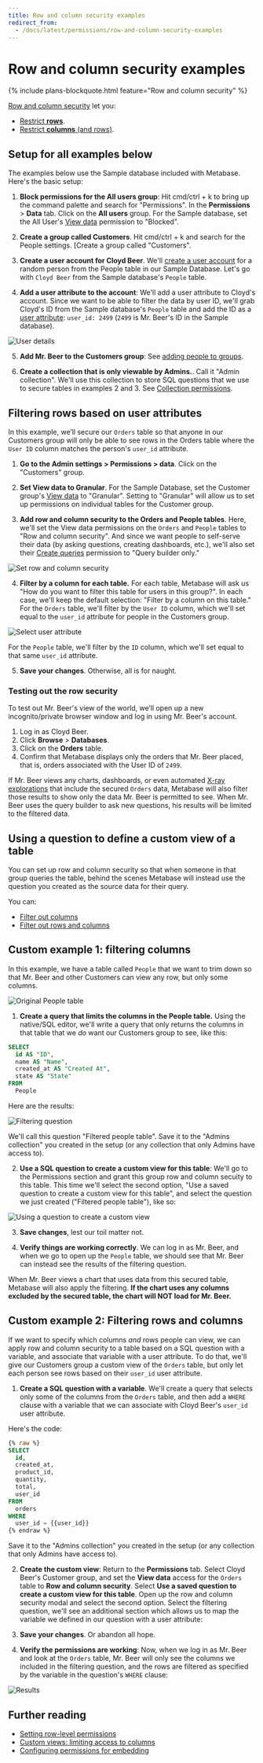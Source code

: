 ```yaml
---
title: Row and column security examples
redirect_from:
  - /docs/latest/permissions/row-and-column-security-examples
---
```


# Row and column security examples

{% include plans-blockquote.html feature="Row and column security" %}

[Row and column security](./row-and-column-security.md) let you:

- [Restrict **rows**](./row-and-column-security.md#row-level-security-filter-by-a-column-in-the-table).
- [Restrict **columns** (and rows)](./row-and-column-security.md#custom-row-and-column-security-use-a-saved-question-to-create-a-custom-view-of-a-table).

## Setup for all examples below

The examples below use the Sample database included with Metabase. Here's the basic setup:

1. **Block permissions for the All users group**: Hit cmd/ctrl + k to bring up the command palette and search for "Permissions". In the **Permissions** > **Data** tab. Click on the **All users** group. For the Sample database, set the All User's [View data](./data.md#view-data-permissions) permission to "Blocked".

2. **Create a group called Customers**. Hit cmd/ctrl + k and search for the People settings. [Create a group called "Customers".

3. **Create a user account for Cloyd Beer**. We'll [create a user account](../people-and-groups/managing.md#creating-an-account) for a random person from the People table in our Sample Database. Let's go with `Cloyd Beer` from the Sample database's `People` table.

4. **Add a user attribute to the account**: We'll add a user attribute to Cloyd's account. Since we want to be able to filter the data by user ID, we'll grab Cloyd's ID from the Sample database's `People` table and add the ID as a [user attribute](../people-and-groups/managing.md#adding-a-user-attribute): `user_id: 2499` (`2499` is Mr. Beer's ID in the Sample database).

![User details](images/edit-user-details.png)

5. **Add Mr. Beer to the Customers group**: See [adding people to groups](../people-and-groups/managing.md#adding-people-to-groups).

6. **Create a collection that is only viewable by Admins.**. Call it "Admin collection". We'll use this collection to store SQL questions that we use to secure tables in examples 2 and 3. See [Collection permissions](./collections.md).

## Filtering rows based on user attributes

In this example, we’ll secure our `Orders` table so that anyone in our Customers group will only be able to see rows in the Orders table where the `User ID` column matches the person's `user_id` attribute.

1. **Go to the Admin settings > Permissions > data**. Click on the "Customers" group.

2. **Set View data to Granular**. For the Sample Database, set the Customer group's [View data](./data.md#view-data-permissions) to "Granular". Setting to "Granular" will allow us to set up permissions on individual tables for the Customer group.

3. **Add row and column security to the Orders and People tables**. Here, we'll set the View data permissions on the `Orders` and `People` tables to "Row and column security". And since we want people to self-serve their data (by asking questions, creating dashboards, etc.), we'll also set their [Create queries](../permissions/data.md#create-queries-permissions) permission to "Query builder only."

![Set row and column security](./images/apply-row-and-column-security.png)

4. **Filter by a column for each table.** For each table, Metabase will ask us "How do you want to filter this table for users in this group?". In each case, we'll keep the default selection: "Filter by a column on this table." For the `Orders` table, we'll filter by the `User ID` column, which we'll set equal to the `user_id` attribute for people in the Customers group.

![Select user attribute](images/select-user-attribute.png)

For the `People` table, we'll filter by the `ID` column, which we'll set equal to that same `user_id` attribute.

5. **Save your changes**. Otherwise, all is for naught.

### Testing out the row security

To test out Mr. Beer's view of the world, we’ll open up a new incognito/private browser window and log in using Mr. Beer's account.

1. Log in as Cloyd Beer.
2. Click **Browse** > **Databases**.
3. Click on the **Orders** table.
4. Confirm that Metabase displays only the orders that Mr. Beer placed, that is, orders associated with the User ID of `2499`.

If Mr. Beer views any charts, dashboards, or even automated [X-ray explorations](../exploration-and-organization/x-rays.md) that include the secured `Orders` data, Metabase will also filter those results to show only the data Mr. Beer is permitted to see. When Mr. Beer uses the query builder to ask new questions, his results will be limited to the filtered data.

## Using a question to define a custom view of a table

You can set up row and column security so that when someone in that group queries the table, behind the scenes Metabase will instead use the question you created as the source data for their query.

You can:

- [Filter out columns](#custom-example-1-filtering-columns)
- [Filter out rows and columns](#custom-example-2-filtering-rows-and-columns)

## Custom example 1: filtering columns

In this example, we have a table called `People` that we want to trim down so that Mr. Beer and other Customers can view any row, but only some columns.

![Original People table](images/advanced-example-1-people-table.png)

1. **Create a query that limits the columns in the People table.** Using the native/SQL editor, we'll write a query that only returns the columns in that table that we _do_ want our Customers group to see, like this:

```sql
SELECT
  id AS "ID",
  name AS "Name",
  created_at AS "Created At",
  state AS "State"
FROM
  People
```

Here are the results:

![Filtering question](images/filtering-question.png)

We'll call this question "Filtered people table". Save it to the "Admins collection" you created in the setup (or any collection that only Admins have access to).

2. **Use a SQL question to create a custom view for this table**: We'll go to the Permissions section and grant this group row and column secuity to this table. This time we'll select the second option, "Use a saved question to create a custom view for this table", and select the question we just created ("Filtered people table"), like so:

![Using a question to create a custom view](images/question-modal.png)

3. **Save changes**, lest our toil matter not.

4. **Verify things are working correctly**. We can log in as Mr. Beer, and when we go to open up the `People` table, we should see that Mr. Beer can instead see the results of the filtering question.

When Mr. Beer views a chart that uses data from this secured table, Metabase will also apply the filtering. **If the chart uses any columns excluded by the secured table, the chart will NOT load for Mr. Beer.**

## Custom example 2: Filtering rows and columns

If we want to specify which columns _and_ rows people can view, we can apply row and column security to a table based on a SQL question with a variable, and associate that variable with a user attribute. To do that, we'll give our Customers group a custom view of the `Orders` table, but only let each person see rows based on their `user_id` user attribute.

1. **Create a SQL question with a variable**. We'll create a query that selects only some of the columns from the `Orders` table, and then add a `WHERE` clause with a variable that we can associate with Cloyd Beer's `user_id` user attribute.

Here's the code:

```sql
{% raw %}
SELECT
  id,
  created_at,
  product_id,
  quantity,
  total,
  user_id
FROM
  orders
WHERE
  user_id = {{user_id}}
{% endraw %}
```

Save it to the "Admins collection" you created in the setup (or any collection that only Admins have access to).

2. **Create the custom view**: Return to the **Permissions** tab. Select Cloyd Beer's Customer group, and set the **View data** access for the `Orders` table to **Row and column security**. Select **Use a saved question to create a custom view for this table**. Open up the row and column security modal and select the second option. Select the filtering question, we'll see an additional section which allows us to map the variable we defined in our question with a user attribute:

3. **Save your changes**. Or abandon all hope.

4. **Verify the permissions are working**: Now, when we log in as Mr. Beer and look at the `Orders` table, Mr. Beer will only see the columns we included in the filtering question, and the rows are filtered as specified by the variable in the question's `WHERE` clause:

![Results](images/advanced-example-2-results.png)

## Further reading

- [Setting row-level permissions](https://www.metabase.com/learn/metabase-basics/administration/permissions/data-sandboxing-row-permissions)
- [Custom views: limiting access to columns](https://www.metabase.com/learn/metabase-basics/administration/permissions/data-sandboxing-column-permissions)
- [Configuring permissions for embedding](../permissions/embedding.md)
